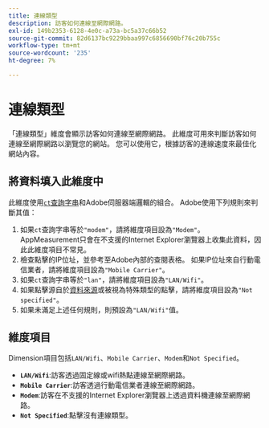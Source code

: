 ```yaml
---
title: 連線類型
description: 訪客如何連線至網際網路。
exl-id: 149b2353-6128-4e0c-a73a-bc5a37c66b52
source-git-commit: 82d6137bc9229bbaa997c6856690bf76c20b755c
workflow-type: tm+mt
source-wordcount: '235'
ht-degree: 7%

---
```


# 連線類型

「連線類型」維度會顯示訪客如何連線至網際網路。 此維度可用來判斷訪客如何連線至網際網路以瀏覽您的網站。 您可以使用它，根據訪客的連線速度來最佳化網站內容。

## 將資料填入此維度中

此維度使用[`ct`查詢字串](/help/implement/validate/query-parameters.md)和Adobe伺服器端邏輯的組合。 Adobe使用下列規則來判斷其值：

1. 如果`ct`查詢字串等於`"modem"`，請將維度項目設為`"Modem"`。 AppMeasurement只會在不支援的Internet Explorer瀏覽器上收集此資料，因此此維度項目不常見。
1. 檢查點擊的IP位址，並參考至Adobe內部的查閱表格。 如果IP位址來自行動電信業者，請將維度項目設為`"Mobile Carrier"`。
1. 如果`ct`查詢字串等於`"lan"`，請將維度項目設為`"LAN/Wifi"`。
1. 如果點擊源自於[資料來源](/help/import/c-data-sources/datasrc-home.md)或被視為特殊類型的點擊，請將維度項目設為`"Not specified"`。
1. 如果未滿足上述任何規則，則預設為`"LAN/Wifi"`值。

## 維度項目

Dimension項目包括`LAN/Wifi`、`Mobile Carrier`、`Modem`和`Not Specified`。

* **`LAN/Wifi`**:訪客透過固定線或wifi熱點連線至網際網路。
* **`Mobile Carrier`**:訪客透過行動電信業者連線至網際網路。
* **`Modem`**:訪客在不支援的Internet Explorer瀏覽器上透過資料機連線至網際網路。
* **`Not Specified`**:點擊沒有連線類型。

